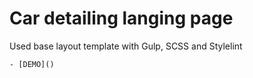 # Car detailing langing page
  Used base layout template with Gulp, SCSS and Stylelint

    - [DEMO]()

